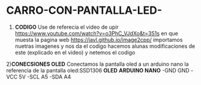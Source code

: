 # CARRO-CON-PANTALLA-LED-
1) **CODIGO**
Use de referecia el video de upir <https://www.youtube.com/watch?v=o3PhC_VJdXo&t=351s> en que muesta la pagina web <https://javl.github.io/image2cpp/> importamos nuetras imagenes y nos da el codigo hacemos alunas modificaciones de este (explicado en el video) y netemos el codigo

2)**CONECSIONES OLED**
Conectamos la pantalla oled a un arduino nano la referencia de la pantalla oled:SSD1306 
**OLED**     **ARDUINO NANO**
 -GND      GND
 -VCC      5V
 -SCL      A5
 -SDA      A4


